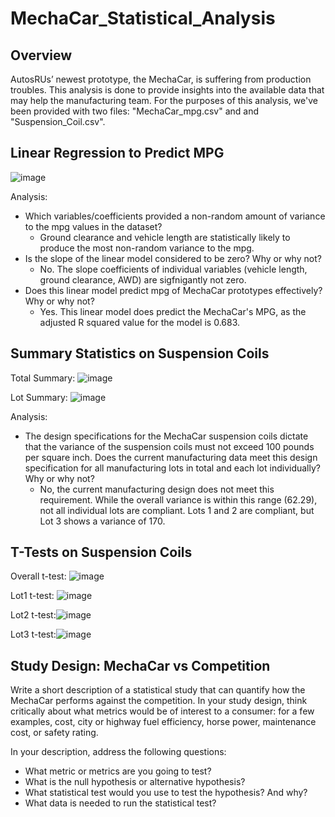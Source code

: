 # MechaCar_Statistical_Analysis

## Overview
AutosRUs’ newest prototype, the MechaCar, is suffering from production troubles. This analysis is done to provide insights into the available data that may help the manufacturing team. For the purposes of this analysis, we've been provided with two files: "MechaCar_mpg.csv" and and "Suspension_Coil.csv".

## Linear Regression to Predict MPG

![image](https://user-images.githubusercontent.com/41657419/229537963-491e4e94-f2ec-4b21-a82b-c23b280afe61.png)

Analysis:
 - Which variables/coefficients provided a non-random amount of variance to the mpg values in the dataset?
   - Ground clearance and vehicle length are statistically likely to produce the most non-random variance to the mpg.
 - Is the slope of the linear model considered to be zero? Why or why not?
   - No. The slope coefficients of individual variables (vehicle length, ground clearance, AWD) are sigfnigantly not zero.
 - Does this linear model predict mpg of MechaCar prototypes effectively? Why or why not?
   - Yes. This linear model does predict the MechaCar's MPG, as the adjusted R squared value for the model is 0.683.
 
## Summary Statistics on Suspension Coils
 
Total Summary:
 ![image](https://user-images.githubusercontent.com/41657419/229539414-0456af32-4562-41e7-b6cc-0d0b97bef354.png)

Lot Summary:
![image](https://user-images.githubusercontent.com/41657419/229539513-6f0ab0d4-e90f-4cac-9a06-c28507f26103.png)

Analysis:
 - The design specifications for the MechaCar suspension coils dictate that the variance of the suspension coils must not exceed 100 pounds per square inch. Does the current manufacturing data meet this design specification for all manufacturing lots in total and each lot individually? Why or why not?
    - No, the current manufacturing design does not meet this requirement. While the overall variance is within this range (62.29), not all individual lots are compliant. Lots 1 and 2 are compliant, but Lot 3 shows a variance of 170.

## T-Tests on Suspension Coils

Overall t-test: ![image](https://user-images.githubusercontent.com/41657419/229541577-62a9daf3-eda4-464f-b9e4-2a914271178d.png)

Lot1 t-test: ![image](https://user-images.githubusercontent.com/41657419/229540851-7e376c95-6e93-41e7-9921-1509e3f2964b.png)

Lot2 t-test:![image](https://user-images.githubusercontent.com/41657419/229541686-ac48b126-977f-4d01-b70a-af9aaa65d164.png)

Lot3 t-test:![image](https://user-images.githubusercontent.com/41657419/229541794-1327af86-a906-450a-a506-c1097d98ed0c.png)

## Study Design: MechaCar vs Competition

Write a short description of a statistical study that can quantify how the MechaCar performs against the competition. In your study design, think critically about what metrics would be of interest to a consumer: for a few examples, cost, city or highway fuel efficiency, horse power, maintenance cost, or safety rating.

In your description, address the following questions:

 - What metric or metrics are you going to test?
 - What is the null hypothesis or alternative hypothesis?
 - What statistical test would you use to test the hypothesis? And why?
 - What data is needed to run the statistical test?
